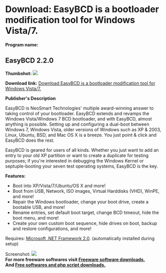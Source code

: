 # Download: EasyBCD is a bootloader modification tool for Windows Vista/7.

**Program name:**

## EasyBCD 2.2.0

  
**Thumbshot:** ![](http://www.freewarefiles.com/screenshot/easybcd2_md.jpg)   
  
**Download link:** [Download EasyBCD is a bootloader modification tool for Windows Vista/7.](http://freesoftwares.boysofts.com/EasyBCD_program_21892.html)  
  


**Publisher's Description**  
  


EasyBCD is NeoSmart Technologies' multiple award-winning answer to taking control of your bootloader. EasyBCD extends and revamps the Windows Vista/Windows 7 BCD bootloader, and with EasyBCD, almost anything is possible. Setting up and configuring a dual-boot between Windows 7, Windows Vista, older versions of Windows such as XP & 2003, Linux, Ubuntu, BSD, and Mac OS X is a breeze. You just point & click and EasyBCD does the rest. 

EasyBCD is geared for users of all kinds. Whether you just want to add an entry to your old XP partition or want to create a duplicate for testing purposes; if you're interested in debugging the Windows Kernel or septuple-booting your seven test operating systems, EasyBCD is the key. 

**Features:**

  * Boot into XP/Vista/7/Ubuntu/OS X and more! 
  * Boot from USB, Network, ISO images, Virtual Harddisks (VHD), WinPE, and more! 
  * Repair the Windows bootloader, change your boot drive, create a bootable USB, and more! 
  * Rename entries, set default boot target, change BCD timeout, hide the boot menu, and more! 
  * Create your own custom boot sequence, hide drives on boot, backup and restore configurations, and more! 

Requires: [Microsoft .NET Framework 2.0](http://www.freewarefiles.com/Microsoft-NET-Framework-20-x86-Final_program_16026.html). (automatically installed during setup)

  
  
Screenshot: ![](http://www.freewarefiles.com/screenshot/easybcd2.jpg)   
**For more freeware softwares visit [Freeware software downloads.](http://freesoftwares.boysofts.com/)**   
**And [Free softwares and php script downloads.](http://www.boysofts.com/)**
